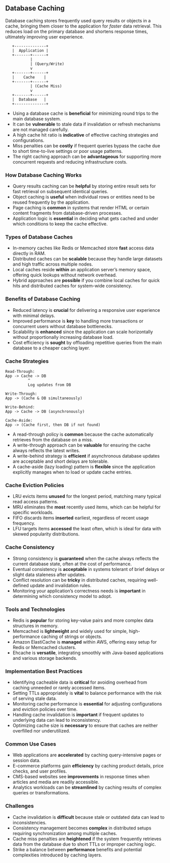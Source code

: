 ## Database Caching

Database caching stores frequently used query results or objects in a cache, bringing them closer to the application for *faster* data retrieval. This reduces load on the primary database and shortens response times, ultimately improving user experience.

```
   +--------------+
   |  Application |
   +-------+------+
           |
           | (Query/Write)
           v
   +-------+------+
   |    Cache    |
   +-------+------+
           | (Cache Miss)
           v
   +-------+------+
   |  Database   |
   +--------------+
```

- Using a database cache is **beneficial** for minimizing round trips to the main database system.  
- It can be **vulnerable** to stale data if invalidation or refresh mechanisms are not managed carefully.  
- A high cache hit ratio is **indicative** of effective caching strategies and configurations.  
- Miss penalties can be **costly** if frequent queries bypass the cache due to short time-to-live settings or poor usage patterns.  
- The right caching approach can be **advantageous** for supporting more concurrent requests and reducing infrastructure costs.

### How Database Caching Works

- Query results caching can be **helpful** by storing entire result sets for fast retrieval on subsequent identical queries.  
- Object caching is **useful** when individual rows or entities need to be reused frequently by the application.  
- Page caching is **common** in systems that render HTML or certain content fragments from database-driven processes.  
- Application logic is **essential** in deciding what gets cached and under which conditions to keep the cache effective.

### Types of Database Caches

- In-memory caches like Redis or Memcached store **fast** access data directly in RAM.  
- Distributed caches can be **scalable** because they handle large datasets and high traffic across multiple nodes.  
- Local caches reside **within** an application server’s memory space, offering quick lookups without network overhead.  
- Hybrid approaches are **possible** if you combine local caches for quick hits and distributed caches for system-wide consistency.

### Benefits of Database Caching

- Reduced latency is **crucial** for delivering a responsive user experience with minimal delays.  
- Improved performance is **key** to handling more transactions or concurrent users without database bottlenecks.  
- Scalability is **enhanced** since the application can scale horizontally without proportionally increasing database load.  
- Cost efficiency is **sought** by offloading repetitive queries from the main database to a cheaper caching layer.

### Cache Strategies

```
Read-Through:
App -> Cache -> DB
          ^
          Log updates from DB

Write-Through:
App -> (Cache & DB simultaneously)

Write-Behind:
App -> Cache -> DB (asynchronously)

Cache-Aside:
App -> (Cache first, then DB if not found)
```

- A read-through policy is **common** because the cache automatically retrieves from the database on a miss.  
- A write-through approach can be **valuable** for ensuring the cache always reflects the latest writes.  
- A write-behind strategy is **efficient** if asynchronous database updates are acceptable and short delays are tolerable.  
- A cache-aside (lazy loading) pattern is **flexible** since the application explicitly manages when to load or update cache entries.

### Cache Eviction Policies

- LRU evicts items **unused** for the longest period, matching many typical read access patterns.  
- MRU eliminates the **most** recently used items, which can be helpful for specific workloads.  
- FIFO discards items **inserted** earliest, regardless of recent usage frequency.  
- LFU targets items **accessed** the least often, which is ideal for data with skewed popularity distributions.  

### Cache Consistency

- Strong consistency is **guaranteed** when the cache always reflects the current database state, often at the cost of performance.  
- Eventual consistency is **acceptable** in systems tolerant of brief delays or slight data staleness after updates.  
- Conflict resolution can be **tricky** in distributed caches, requiring well-defined update and invalidation rules.  
- Monitoring your application’s correctness needs is **important** in determining which consistency model to adopt.

### Tools and Technologies

- Redis is **popular** for storing key-value pairs and more complex data structures in memory.  
- Memcached is **lightweight** and widely used for simple, high-performance caching of strings or objects.  
- Amazon ElastiCache is **managed** within AWS, offering easy setup for Redis or Memcached clusters.  
- Ehcache is **versatile**, integrating smoothly with Java-based applications and various storage backends.

### Implementation Best Practices

- Identifying cacheable data is **critical** for avoiding overhead from caching unneeded or rarely accessed items.  
- Setting TTLs appropriately is **vital** to balance performance with the risk of serving stale data.  
- Monitoring cache performance is **essential** for adjusting configurations and eviction policies over time.  
- Handling cache invalidation is **important** if frequent updates to underlying data can lead to inconsistency.  
- Optimizing cache size is **necessary** to ensure that caches are neither overfilled nor underutilized.

### Common Use Cases

- Web applications are **accelerated** by caching query-intensive pages or session data.  
- E-commerce platforms gain **efficiency** by caching product details, price checks, and user profiles.  
- CMS-based websites see **improvements** in response times when articles and media are readily accessible.  
- Analytics workloads can be **streamlined** by caching results of complex queries or transformations.

### Challenges

- Cache invalidation is **difficult** because stale or outdated data can lead to inconsistencies.  
- Consistency management becomes **complex** in distributed setups requiring synchronization among multiple caches.  
- Cache miss penalties are **heightened** if the system frequently retrieves data from the database due to short TTLs or improper caching logic.  
- Strike a balance between **performance** benefits and potential complexities introduced by caching layers.
